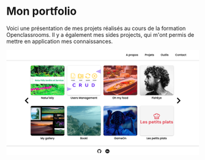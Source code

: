 # Mon portfolio

Voici une présentation de mes projets réalisés au cours de la formation Openclassrooms.
Il y a également mes sides projects, qui m'ont permis de mettre en application mes connaissances.

![portfolio](./src/assets/portfolio.png)

